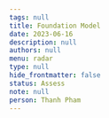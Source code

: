 ```yaml
---
tags: null
title: Foundation Model
date: 2023-06-16
description: null
authors: null
menu: radar
type: null
hide_frontmatter: false
status: Assess
note: null
person: Thanh Pham
---
```


